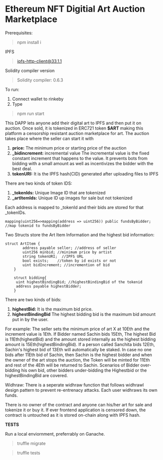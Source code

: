 # Ethereum NFT Digitial Art Auction Marketplace

Prerequisites:
>npm install i

IPFS
>ipfs-http-client@33.1.1

Solidity compiler version
>Solidity compiler: 0.6.3

To run: 
1) Connect wallet to rinkeby
2) Type
>npm run start 

This DAPP lets anyone add their digital art to IPFS and then put it on auction. Once sold, it is tokenized in ERC721 token **$ART** making this platform a censorship resistant auction marketplace for art. 
The auction takes place where the seller can start it with 
1) **price:** The minimum price or starting price of the auction 
2) **_bidincrement:** incremental value The incremental value is the fixed constant increment that happens to the value. It prevents bots from bidding with a small amount as well as incentivizes the bidder with the best deal.
3) **tokenURI:** It is the IPFS hash(CID) generated after uploading files to IPFS

There are two kinds of token IDS:
1) **_tokenIds:** Unique Image ID that are tokenized
2) **_artItemIds:** Unique ID up images for sale but not tokenized

Each address is mapped to _tokenId and their bids are stored for that _tokenIDs. 
```
mapping(uint256=>mapping(address => uint256)) public fundsByBidder; //map tokenid to fundsByBidder
```
Two Structs store the Art Item Information and the highest bid information:
``` 
struct ArtItem {
        address payable seller; //address of seller
        uint256 minbid; //minimum price by artist
        string tokenURI;  //IPFS URL
        bool exists;    //token by id exists or not
        uint bidIncrement; //incremention of bid
    }
    
    struct bidding{
     uint highestBindingBid; //highestBindingBid of the tokenid
     address payable highestBidder;
    }
```

There are two kinds of bids:
1) **highestBid:** It is the maximum bid price. 
2) **highestBindingBid** The highest bidding bid is the maximum bid amount put in by the user.

For example:
The seller sets the minimum price of art X at 10Eth and the increment value is 1Eth. If Bidder named Sachin bids 15Eth, The highest Bid is 11Eth(highestBid) and the amount stored internally as the highest bidding amount is 15Eth(highestBindingBid). 
If a person called Sanchita bids 12Eth, Sachin's highest bid of 13Eth will automatically be staked. In case no one bids after 11Eth bid of Sachin, then Sachin is the highest bidder and when the owner of the art stops the auction, the Token will be minted for 11Eth and rest of the 4Eth will be returned to Sachin. 
Scenarios of Bidder over-bidding his own bid, other bidders under-bidding the Highestbid or the highestBindingBid are covered.

Widhraw:
There is a seperate widhraw function that follows widhrawl design pattern to prevent re-entrenacy attacks. Each user widhraws its own funds. 

There is no owner of the contract and anyone can his/her art for sale and tokenize it or buy it. If ever frontend application is censored down, the contract is untouched as it is stored on-chain along with IPFS hash.

**TESTS**

Run a local enviornment, preferrably on Ganache.
>truffle migrate

>truffle tests

